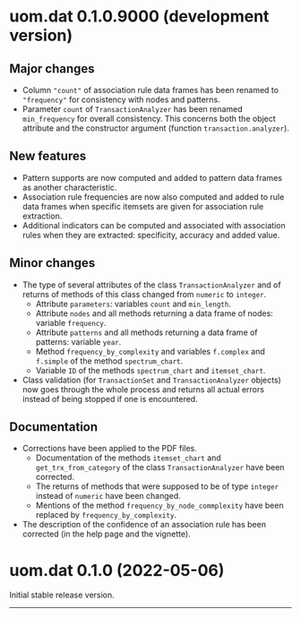 # uom.dat 0.1.0.9000 (development version)

## Major changes

* Column `"count"` of association rule data frames has been renamed to `"frequency"` for consistency with nodes and patterns.
* Parameter `count` of `TransactionAnalyzer` has been renamed `min_frequency` for overall consistency. This concerns both the object attribute and the constructor argument (function `transaction.analyzer`).

## New features

* Pattern supports are now computed and added to pattern data frames as another characteristic.
* Association rule frequencies are now also computed and added to rule data frames when specific itemsets are given for association rule extraction.
* Additional indicators can be computed and associated with association rules when they are extracted: specificity, accuracy and added value.

## Minor changes

* The type of several attributes of the class `TransactionAnalyzer` and of returns of methods of this class changed from `numeric` to `integer`.
    - Attribute `parameters`: variables `count` and `min_length`.
    - Attribute `nodes` and all methods returning a data frame of nodes: variable `frequency`.
    - Attribute `patterns` and all methods returning a data frame of patterns: variable `year`.
    - Method `frequency_by_complexity` and variables `f.complex` and `f.simple` of the method `spectrum_chart`.
    - Variable `ID` of the methods `spectrum_chart` and `itemset_chart`.
* Class validation (for `TransactionSet` and `TransactionAnalyzer` objects) now goes through the whole process and returns all actual errors instead of being stopped if one is encountered.

## Documentation

* Corrections have been applied to the PDF files.
    - Documentation of the methods `itemset_chart` and `get_trx_from_category` of the class `TransactionAnalyzer` have been corrected.
    - The returns of methods that were supposed to be of type `integer` instead of `numeric` have been changed.
    - Mentions of the method `frequency_by_node_commplexity` have been replaced by `frequency_by_complexity`.
* The description of the confidence of an association rule has been corrected (in the help page and the vignette).



# uom.dat 0.1.0 (2022-05-06)

Initial stable release version.


---
